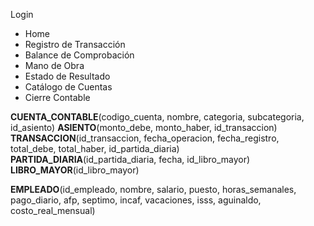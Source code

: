 Login
- Home
- Registro de Transacción
- Balance de Comprobación
- Mano de Obra
- Estado de Resultado
- Catálogo de Cuentas
- Cierre Contable

**CUENTA_CONTABLE**(codigo_cuenta, nombre, categoria, subcategoria, id_asiento)
**ASIENTO**(monto_debe, monto_haber, id_transaccion)
**TRANSACCION**(id_transaccion, fecha_operacion, fecha_registro, total_debe, total_haber, id_partida_diaria)
**PARTIDA_DIARIA**(id_partida_diaria, fecha, id_libro_mayor)
**LIBRO_MAYOR**(id_libro_mayor)

**EMPLEADO**(id_empleado, nombre, salario, puesto, horas_semanales, pago_diario, afp, septimo, incaf, vacaciones, isss, aguinaldo, costo_real_mensual)